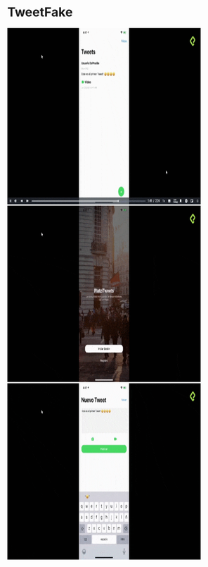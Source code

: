 # TweetFake
<img src="mapa.gif" width="440" height="400"/>
<img src="sesion.gif" width="440" height="400"/>
<img src="publicar.gif" width="440" height="400"/>
